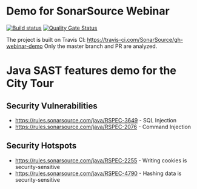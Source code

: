 # Demo for SonarSource Webinar

[![Build status](https://travis-ci.com/SonarSource/gh-webinar-demo?branch=master)](https://travis-ci.com/SonarSource/gh-webinar-demo) [![Quality Gate Status](https://next.sonarqube.com/sonarqube/api/project_badges/measure?project=com.sonarsource%3Agh-webinar-demo&metric=alert_status)](https://next.sonarqube.com/sonarqube/dashboard?id=com.sonarsource%3Agh-webinar-demo)

The project is built on Travis CI: https://travis-ci.com/SonarSource/gh-webinar-demo
Only the master branch and PR are analyzed.

# Java SAST features demo for the City Tour

## Security Vulnerabilities

* https://rules.sonarsource.com/java/RSPEC-3649 - SQL Injection
* https://rules.sonarsource.com/java/RSPEC-2076 - Command Injection

## Security Hotspots

* https://rules.sonarsource.com/java/RSPEC-2255 - Writing cookies is security-sensitive
* https://rules.sonarsource.com/java/RSPEC-4790 - Hashing data is security-sensitive
